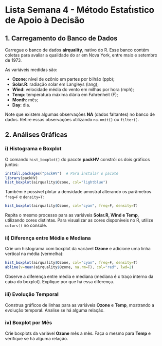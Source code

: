 # Lista Semana 4 - Método Estat́ıstico de Apoio à Decisão

## 1. Carregamento do Banco de Dados

Carregue o banco de dados **airquality**, nativo do R. Esse banco contém coletas para avaliar a qualidade do ar em Nova York, entre maio e setembro de 1973.

As variáveis medidas são:

- **Ozone**: nível de ozônio em partes por bilhão (ppb);
- **Solar.R**: radiação solar em Langleys (lang);
- **Wind**: velocidade média do vento em milhas por hora (mph);
- **Temp**: temperatura máxima diária em Fahrenheit (F);
- **Month**: mês;
- **Day**: dia.

Note que existem algumas observações **NA** (dados faltantes) no banco de dados. Retire essas observações utilizando `na.omit()` ou `filter()`.

## 2. Análises Gráficas

### i) Histograma e Boxplot

O comando `hist_boxplot()` do pacote **packHV** constrói os dois gráficos juntos:

```r
install.packages("packHV")  # Para instalar o pacote
library(packHV)
hist_boxplot(airquality$Ozone, col="lightblue")
```

Também é possível plotar a densidade amostral alterando os parâmetros `freq=F` e `density=T`:

```r
hist_boxplot(airquality$Ozone, col="cyan", freq=F, density=T)
```

Repita o mesmo processo para as variáveis **Solar.R, Wind e Temp**, utilizando cores distintas. Para visualizar as cores disponíveis no R, utilize `colors()` no console.

### ii) Diferença entre Média e Mediana

Crie um histograma com boxplot da variável **Ozone** e adicione uma linha vertical na média (vermelha):

```r
hist_boxplot(airquality$Ozone, col="cyan", freq=F, density=T)
abline(v=mean(airquality$Ozone, na.rm=T), col="red", lwd=2)
```

Observe a diferença entre média e mediana (mediana é o traço interno da caixa do boxplot). Explique por que há essa diferença.

### iii) Evolução Temporal

Construa gráficos de linhas para as variáveis **Ozone** e **Temp**, mostrando a evolução temporal. Analise se há alguma relação.

### iv) Boxplot por Mês

Crie boxplots da variável **Ozone** mês a mês. Faça o mesmo para **Temp** e verifique se há alguma relação.